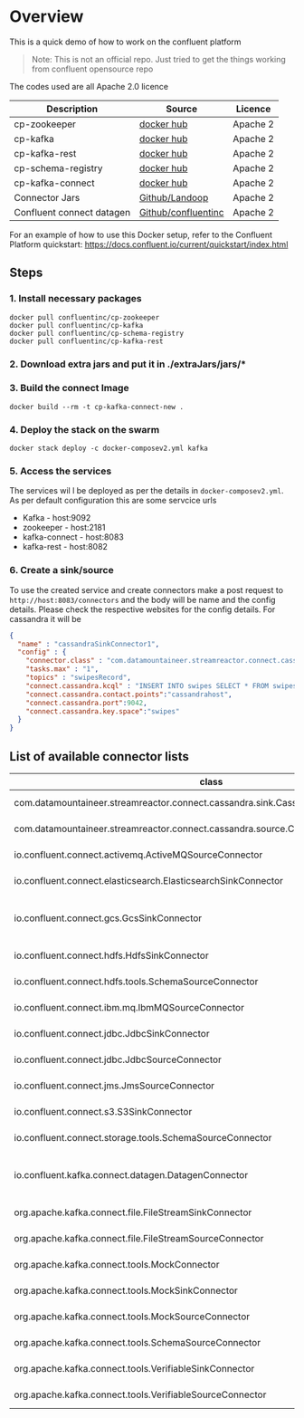 
# Overview
This is a quick demo of how to work on the confluent platform
> Note: This is not an official repo. Just tried to get the things working from confluent opensource repo


The codes used are all Apache 2.0 licence

| Description | Source | Licence |
| ------ | ------ | ------------ |
| cp-zookeeper | [docker hub](https://hub.docker.com/r/confluentinc/cp-zookeeper) | Apache 2 |
| cp-kafka | [docker hub](https://hub.docker.com/r/confluentinc/cp-kafka) | Apache 2 |
| cp-kafka-rest | [docker hub](https://hub.docker.com/r/confluentinc/cp-kafka-rest) | Apache 2 |
| cp-schema-registry | [docker hub](https://hub.docker.com/r/confluentinc/cp-schema-registry) | Apache 2 |
| cp-kafka-connect | [docker hub](https://hub.docker.com/r/confluentinc/cp-kafka-connect) | Apache 2 |
| Connector Jars | [Github/Landoop](https://github.com/Landoop/stream-reactor/releases) | Apache 2 |
| Confluent connect datagen | [Github/confluentinc](https://github.com/confluentinc/kafka-connect-datagen) | Apache 2 |

For an example of how to use this Docker setup, refer to the Confluent Platform quickstart: https://docs.confluent.io/current/quickstart/index.html

## Steps
### 1. Install necessary packages
```
docker pull confluentinc/cp-zookeeper
docker pull confluentinc/cp-kafka
docker pull confluentinc/cp-schema-registry
docker pull confluentinc/cp-kafka-rest
```

### 2. Download extra jars and put it in ./extraJars/jars/*


### 3. Build the connect Image
```
docker build --rm -t cp-kafka-connect-new .
```
### 4. Deploy the stack on the swarm
```
docker stack deploy -c docker-composev2.yml kafka
```
### 5. Access the services
The services wil l be deployed as per the details in ``docker-composev2.yml``. As per default configuration this are some servcice urls

* Kafka - host:9092
* zookeeper - host:2181
* kafka-connect - host:8083
* kafka-rest - host:8082

### 6. Create a sink/source
To use the created service and create connectors make a post request to ``http://host:8083/connectors`` and the body will be name and the config details. Please check the respective websites for the config details. For cassandra it will be 
```json
{
  "name" : "cassandraSinkConnector1",
  "config" : {
    "connector.class" : "com.datamountaineer.streamreactor.connect.cassandra.sink.CassandraSinkConnector",
    "tasks.max" : "1",
    "topics" : "swipesRecord",
    "connect.cassandra.kcql" : "INSERT INTO swipes SELECT * FROM swipesRecord;",
    "connect.cassandra.contact.points":"cassandrahost",
    "connect.cassandra.port":9042,
    "connect.cassandra.key.space":"swipes"
  }
}
```


## List of available connector lists

| class|name|version|encodedVersion|type|typeName|location|
| ------ | ------ | ------- | ------ | ------ | ------ | ------ |
| com.datamountaineer.streamreactor.connect.cassandra.sink.CassandraSinkConnector|com.datamountaineer.streamreactor.connect.cassandra.sink.CassandraSinkConnector|1.2.2|1.2.2|sink|sink|file:/var/jars/kafka-connect-cassandra-1.2.2/|
|com.datamountaineer.streamreactor.connect.cassandra.source.CassandraSourceConnector|com.datamountaineer.streamreactor.connect.cassandra.source.CassandraSourceConnector|1.2.2|1.2.2|source|source|file:/var/jars/kafka-connect-cassandra-1.2.2/|
|io.confluent.connect.activemq.ActiveMQSourceConnector|io.confluent.connect.activemq.ActiveMQSourceConnector|5.1.2|5.1.2|source|source|file:/usr/share/java/kafka-connect-activemq/|
|io.confluent.connect.elasticsearch.ElasticsearchSinkConnector|io.confluent.connect.elasticsearch.ElasticsearchSinkConnector|5.1.2|5.1.2|sink|sink|file:/usr/share/java/kafka-connect-elasticsearch/|
|io.confluent.connect.gcs.GcsSinkConnector|io.confluent.connect.gcs.GcsSinkConnector|5.0.1|5.0.1|sink|sink|file:/usr/share/confluent-hub-components/confluentinc-kafka-connect-gcs/|
|io.confluent.connect.hdfs.HdfsSinkConnector|io.confluent.connect.hdfs.HdfsSinkConnector|5.1.2|5.1.2|sink|sink|file:/usr/share/java/kafka-connect-hdfs/|
|io.confluent.connect.hdfs.tools.SchemaSourceConnector|io.confluent.connect.hdfs.tools.SchemaSourceConnector|2.1.1-cp1|2.1.1-cp1|source|source|file:/usr/share/java/kafka-connect-hdfs/|
|io.confluent.connect.ibm.mq.IbmMQSourceConnector|io.confluent.connect.ibm.mq.IbmMQSourceConnector|5.1.2|5.1.2|source|source|file:/usr/share/java/kafka-connect-ibmmq/|
|io.confluent.connect.jdbc.JdbcSinkConnector|io.confluent.connect.jdbc.JdbcSinkConnector|5.1.2|5.1.2|sink|sink|file:/usr/share/java/kafka-connect-jdbc/|
|io.confluent.connect.jdbc.JdbcSourceConnector|io.confluent.connect.jdbc.JdbcSourceConnector|5.1.2|5.1.2|source|source|file:/usr/share/java/kafka-connect-jdbc/|
|io.confluent.connect.jms.JmsSourceConnector|io.confluent.connect.jms.JmsSourceConnector|5.1.2|5.1.2|source|source|file:/usr/share/java/kafka-connect-jms/|
|io.confluent.connect.s3.S3SinkConnector|io.confluent.connect.s3.S3SinkConnector|5.1.2|5.1.2|sink|sink|file:/usr/share/java/kafka-connect-s3/|
|io.confluent.connect.storage.tools.SchemaSourceConnector|io.confluent.connect.storage.tools.SchemaSourceConnector|2.1.1-cp1|2.1.1-cp1|source|source|file:/usr/share/java/kafka-connect-hdfs/|
|io.confluent.kafka.connect.datagen.DatagenConnector|io.confluent.kafka.connect.datagen.DatagenConnector|null|null|source|source|file:/usr/share/confluent-hub-components/confluentinc-kafka-connect-datagen/|
|org.apache.kafka.connect.file.FileStreamSinkConnector|org.apache.kafka.connect.file.FileStreamSinkConnector|2.1.1-cp1|2.1.1-cp1|sink|sink|file:/usr/share/java/kafka/|
|org.apache.kafka.connect.file.FileStreamSourceConnector|org.apache.kafka.connect.file.FileStreamSourceConnector|2.1.1-cp1|2.1.1-cp1|source|source|file:/usr/share/java/kafka/|
|org.apache.kafka.connect.tools.MockConnector|org.apache.kafka.connect.tools.MockConnector|2.1.1-cp1|2.1.1-cp1|connector|connector|file:/usr/share/java/confluent-control-center/|
|org.apache.kafka.connect.tools.MockSinkConnector|org.apache.kafka.connect.tools.MockSinkConnector|2.1.1-cp1|2.1.1-cp1|sink|sink|file:/usr/share/java/confluent-control-center/|
|org.apache.kafka.connect.tools.MockSourceConnector|org.apache.kafka.connect.tools.MockSourceConnector|2.1.1-cp1|2.1.1-cp1|source|source|file:/usr/share/java/confluent-control-center/|
|org.apache.kafka.connect.tools.SchemaSourceConnector|org.apache.kafka.connect.tools.SchemaSourceConnector|2.1.1-cp1|2.1.1-cp1|source|source|file:/usr/share/java/confluent-control-center/|
|org.apache.kafka.connect.tools.VerifiableSinkConnector|org.apache.kafka.connect.tools.VerifiableSinkConnector|2.1.1-cp1|2.1.1-cp1|source|source|file:/usr/share/java/confluent-control-center/|
|org.apache.kafka.connect.tools.VerifiableSourceConnector|org.apache.kafka.connect.tools.VerifiableSourceConnector|2.1.1-cp1|2.1.1-cp1|source|source|file:/usr/share/java/confluent-control-center/|
